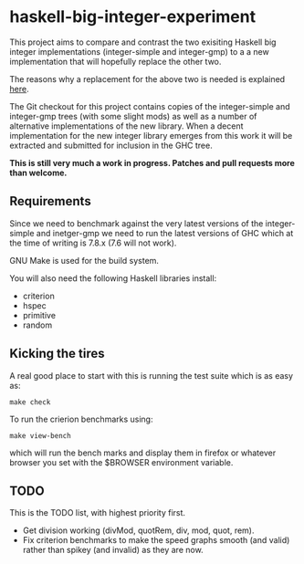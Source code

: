 # haskell-big-integer-experiment

This project aims to compare and contrast the two exisiting Haskell big
integer implementations (integer-simple and integer-gmp) to a a new
implementation that will hopefully replace the other two.

The reasons why a replacement for the above two is needed is explained
[here][reason].

The Git checkout for this project contains copies of the integer-simple and
integer-gmp trees (with some slight mods) as well as a number of alternative
implementations of the new library. When a decent implementation for the new
integer library emerges from this work it will be extracted and submitted for
inclusion in the GHC tree.

__This is still very much a work in progress. Patches and pull requests more
than welcome.__

## Requirements

Since we need to benchmark against the very latest versions of the integer-simple
and inetger-gmp we need to run the latest versions of GHC which at the time of
writing is 7.8.x (7.6 will not work).

GNU Make is used for the build system.

You will also need the following Haskell libraries install:

* criterion
* hspec
* primitive
* random


## Kicking the tires

A real good place to start with this is running the test suite which is as
easy as:

	make check

To run the crierion benchmarks  using:

    make view-bench

which will run the bench marks and display them in firefox or whatever browser
you set with the $BROWSER environment variable.


## TODO

This is the TODO list, with highest priority first.

* Get division working (divMod, quotRem, div, mod, quot, rem).
* Fix criterion benchmarks to make the speed graphs smooth (and valid) rather
  than spikey (and invalid) as they are now.



[reason]: http://www.mega-nerd.com/erikd/Blog/CodeHacking/Haskell/integer_pt1.html
